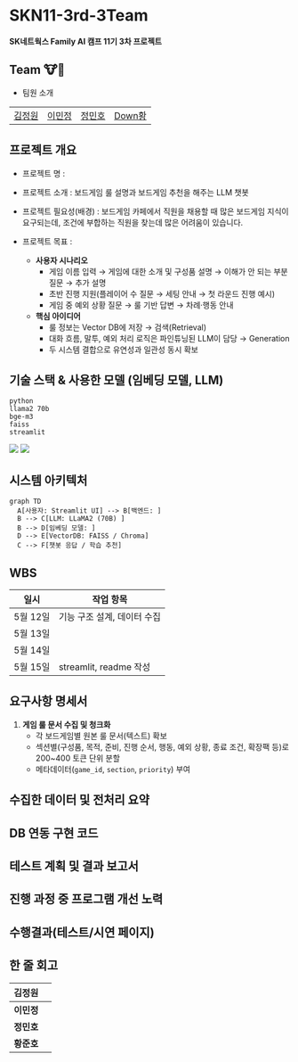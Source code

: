 # SKN11-3rd-3Team

**SK네트웍스 Family AI 캠프 11기 3차 프로젝트**

## Team 🐮🐶
    
- 팀원 소개


|  |  |  |  |
|---|---|---|---|   
|[김정원](https://github.com/Kimjeongwon12)|[이민정](https://github.com/minjung2266)|[정민호](https://github.com/Minor1862)|[Down황](https://github.com/junoaplus) |




## 프로젝트 개요
   - 프로젝트 명 : 
   - 프로젝트 소개 : 보드게임 룰 설명과 보드게임 추천을 해주는 LLM 챗봇
   - 프로젝트 필요성(배경) : 보드게임 카페에서 직원을 채용할 때 많은 보드게임 지식이 요구되는데, 조건에 부합하는 직원을 찾는데 많은 어려움이 있습니다.

   - 프로젝트 목표 : 
        - **사용자 시나리오**
            - 게임 이름 입력 → 게임에 대한 소개 및 구성품 설명 → 이해가 안 되는 부분 질문 → 추가 설명
            - 초반 진행 지원(플레이어 수 질문 → 세팅 안내 → 첫 라운드 진행 예시)
            - 게임 중 예외 상황 질문 → 룰 기반 답변 → 차례·행동 안내
        - **핵심 아이디어**
            - 룰 정보는 Vector DB에 저장 → 검색(Retrieval)
            - 대화 흐름, 말투, 예외 처리 로직은 파인튜닝된 LLM이 담당 → Generation
            - 두 시스템 결합으로 유연성과 일관성 동시 확보


## 기술 스택 & 사용한 모델 (임베딩 모델, LLM)

    python
    llama2 70b
    bge-m3
    faiss
    streamlit 

<img src="https://img.shields.io/badge/python-3776AB?style=for-the-badge&logo=python&logoColor=white">
<img src="https://img.shields.io/badge/streamlit-FF4B4B?style=for-the-badge&logo=streamlit&logoColor=white">



## 시스템 아키텍처

    graph TD
      A[사용자: Streamlit UI] --> B[백엔드: ]
      B --> C[LLM: LLaMA2 (70B) ]
      B --> D[임베딩 모델: ]
      D --> E[VectorDB: FAISS / Chroma]
      C --> F[챗봇 응답 / 학습 추천]


## WBS

| 일시 | 작업 항목 | 
| --- | --- | 
| 5월 12일 | 기능 구조 설계, 데이터 수집 | 
| 5월 13일 |  | 
| 5월 14일 |  | 
| 5월 15일 | streamlit, readme 작성 | 


## 요구사항 명세서

1. **게임 룰 문서 수집 및 청크화**
    - 각 보드게임별 원본 룰 문서(텍스트) 확보
    - 섹션별(구성품, 목적, 준비, 진행 순서, 행동, 예외 상황, 종료 조건, 확장팩 등)로 200~400 토큰 단위 분할
    - 메타데이터(`game_id`, `section`, `priority`) 부여


## 수집한 데이터 및 전처리 요약



## DB 연동 구현 코드



## 테스트 계획 및 결과 보고서


## 진행 과정 중 프로그램 개선 노력



## 수행결과(테스트/시연 페이지)



## 한 줄 회고

| 김정원 |  | 
| --- | --- | 
| **이민정** |  | 
| **정민호** |  | 
| **황준호** |  | 

